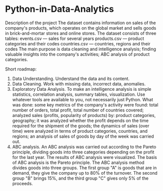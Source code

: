 # Python-in-Data-Analytics
Description of the project
The dataset contains information on sales of the company's products, which operates on the global market and sells goods in brick-and-mortar stores and online stores. The dataset consists of three tables:
events.csv — sales for several years
products.csv — product categories and their codes
countries.csv — countries, regions and their codes
The main purpose is data cleaning and intelligence analysis; finding valuable insights into the company's activities; ABC analysis of product categories.

Short roadmap:
1. Data Understanding. Understand the data and its content.
2. Data Cleaning. Work with missing data, incorrect data, anomalies.
3. Exploratory Data Analysis. To make an intelligence analysis is simple statistics, correlation analysis, summary tables, visualization. Use whatever tools are available to you, not necessarily just Python.
What was done:
some key metrics of the company's activity were found: total number of orders, total profit, total number of countries covered;
analyzed sales (profits, popularity of products) by: product categories, geography;
it was analyzed whether the profit depends on the time required for the shipment of the goods;
the dynamics of sales (over time) were analyzed in terms of product categories, countries, and regions;
an analysis of sales of goods by day of the week was carried out.
4. ABC analysis. An ABC analysis was carried out according to the Pareto principle, dividing goods into three categories depending on the profit for the last year. The results of ABC analysis were visualized.
The basis of ABC analysis is the Pareto principle. The ABC analysis method divides goods into three groups. The first group "A" is goods that are in demand, they give the company up to 80% of the turnover. The second group "B" brings 15%, and the third group "C" gives only 5% of the proceeds.
